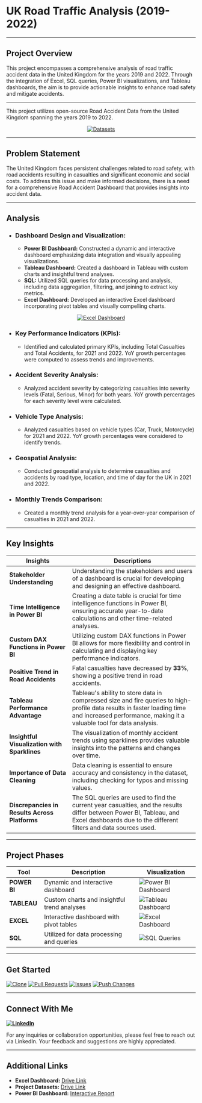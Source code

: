 # UK Road Traffic Analysis (2019-2022)
---

## Project Overview

This project encompasses a comprehensive analysis of road traffic accident data in the United Kingdom for the years 2019 and 2022. Through the integration of Excel, SQL queries, Power BI visualizations, and Tableau dashboards, the aim is to provide actionable insights to enhance road safety and mitigate accidents.

---


This project utilizes open-source Road Accident Data from the United Kingdom spanning the years 2019 to 2022.


<p align="center">
  <a href="https://drive.google.com/drive/folders/1XnHnq_dQJMik7He1-9_Ci1fX3-3WcP_l?usp=drive_link">
    <img src="https://img.shields.io/badge/Datasets-Download-gold" alt="Datasets">
  </a>
</p>

---

## Problem Statement

The United Kingdom faces persistent challenges related to road safety, with road accidents resulting in casualties and significant economic and social costs. To address this issue and make informed decisions, there is a need for a comprehensive Road Accident Dashboard that provides insights into accident data.

---

## Analysis

- ### Dashboard Design and Visualization:

  - **Power BI Dashboard:** Constructed a dynamic and interactive dashboard emphasizing data integration and visually appealing visualizations.
  - **Tableau Dashboard:** Created a dashboard in Tableau with custom charts and insightful trend analyses.
  - **SQL:** Utilized SQL queries for data processing and analysis, including data aggregation, filtering, and joining to extract key metrics.
  - **Excel Dashboard:** Developed an interactive Excel dashboard incorporating pivot tables and visually compelling charts.
  

<p align="center">
  <a href="https://drive.google.com/drive/folders/1lFRvFkvlKaC5Ai1x0HAWWC31acU4jp-Y?usp=drive_link">
    <img src="https://img.shields.io/badge/Excel%20Dashboard-Download-darkspringgreen" alt="Excel Dashboard">
  </a>
</p>


- ### Key Performance Indicators (KPIs):

  - Identified and calculated primary KPIs, including Total Casualties and Total Accidents, for 2021 and 2022. YoY growth percentages were computed to assess trends and improvements.

- ### Accident Severity Analysis:

  - Analyzed accident severity by categorizing casualties into severity levels (Fatal, Serious, Minor) for both years. YoY growth percentages for each severity level were calculated.

- ### Vehicle Type Analysis:

  - Analyzed casualties based on vehicle types (Car, Truck, Motorcycle) for 2021 and 2022. YoY growth percentages were considered to identify trends.

- ### Geospatial Analysis:

  - Conducted geospatial analysis to determine casualties and accidents by road type, location, and time of day for the UK in 2021 and 2022.

- ### Monthly Trends Comparison:

  - Created a monthly trend analysis for a year-over-year comparison of casualties in 2021 and 2022.

---

## Key Insights

| Insights   | Descriptions                                        |
|------------|-----------------------------------------------------|
| **Stakeholder Understanding**  | Understanding the stakeholders and users of a dashboard is crucial for developing and designing an effective dashboard. |
| **Time Intelligence in Power BI**  |  Creating a date table is crucial for time intelligence functions in Power BI, ensuring accurate year-to-date calculations and other time-related analyses. |
| **Custom DAX Functions in Power BI**  |  Utilizing custom DAX functions in Power BI allows for more flexibility and control in calculating and displaying key performance indicators. |
| **Positive Trend in Road Accidents**  | Fatal casualties have decreased by **33%**, showing a positive trend in road accidents. |
| **Tableau Performance Advantage**  | Tableau's ability to store data in compressed size and fire queries to high-profile data results in faster loading time and increased performance, making it a valuable tool for data analysis. |
| **Insightful Visualization with Sparklines**  |  The visualization of monthly accident trends using sparklines provides valuable insights into the patterns and changes over time. |
| **Importance of Data Cleaning**  |  Data cleaning is essential to ensure accuracy and consistency in the dataset, including checking for typos and missing values. |
| **Discrepancies in Results Across Platforms**  |  The SQL queries are used to find the current year casualties, and the results differ between Power BI, Tableau, and Excel dashboards due to the different filters and data sources used. |

---

## Project Phases

| Tool      | Description                               | Visualization                            |
|-----------|-------------------------------------------|-----------------------------------------------------|
| **POWER BI**  | Dynamic and interactive dashboard         | ![Power BI Dashboard](https://github.com/virajbhutada/Traffic-Incident-Analytics-Excel-SQL-PowerBI-Tableau/assets/143819712/24f02c41-c759-4579-b021-f4fc9695ece4) |
| **TABLEAU**   | Custom charts and insightful trend analyses | ![Tableau Dashboard](https://github.com/virajbhutada/Traffic-Incident-Analytics-Excel-SQL-PowerBI-Tableau/assets/143819712/12e31fd6-807a-4c81-932e-e97b7ad7937e) |
| **EXCEL**     | Interactive dashboard with pivot tables    | ![Excel Dashboard](https://github.com/virajbhutada/Traffic-Incident-Analytics-Excel-SQL-PowerBI-Tableau/assets/143819712/d01b51fb-1a9e-4976-86ba-ddc879567686) |
| **SQL**       | Utilized for data processing and queries  | ![SQL Queries](https://github.com/virajbhutada/Traffic-Incident-Analytics-Excel-SQL-PowerBI-Tableau/assets/143819712/127f8dfd-04b2-49ff-8189-c85a2c3d282b) |


---
  
## Get Started

[![Clone](https://img.shields.io/badge/Clone-Repository-teal)](https://github.com/virajbhutada/UK-Road-Traffic-Analytics-Excel-SQL-PowerBI-Tableau.git) [![Pull Requests](https://img.shields.io/badge/Pull%20Requests-Welcome-blue)](https://github.com/virajbhutada/UK-Road-Traffic-Analytics-Excel-SQL-PowerBI-Tableau/pulls) [![Issues](https://img.shields.io/badge/Report-Issues-red)](https://github.com/virajbhutada/UK-Road-Traffic-Analytics-Excel-SQL-PowerBI-Tableau/issues) [![Push Changes](https://img.shields.io/badge/Push-Changes-yellow)](https://github.com/virajbhutada/UK-Road-Traffic-Analytics-Excel-SQL-PowerBI-Tableau.git)

---

## Connect With Me

**[![LinkedIn](https://img.shields.io/badge/LinkedIn-Viraj%20Bhutada-blue?logo=linkedin)](https://www.linkedin.com/in/virajnbhutada24/)**

For any inquiries or collaboration opportunities, please feel free to reach out via LinkedIn. Your feedback and suggestions are highly appreciated.

---

## Additional Links

- **Excel Dashboard:** [Drive Link](https://drive.google.com/drive/folders/1lFRvFkvlKaC5Ai1x0HAWWC31acU4jp-Y?usp=drive_link)
- **Project Datasets:** [Drive Link](https://drive.google.com/drive/folders/1XnHnq_dQJMik7He1-9_Ci1fX3-3WcP_l?usp=drive_link)
- **Power BI Dashboard:** [Interactive Report](https://app.powerbi.com/links/arFdKlMN36?ctid=a2e8c89e-7534-4ccf-b1fa-00c12005cb9d&pbi_source=linkShare)

